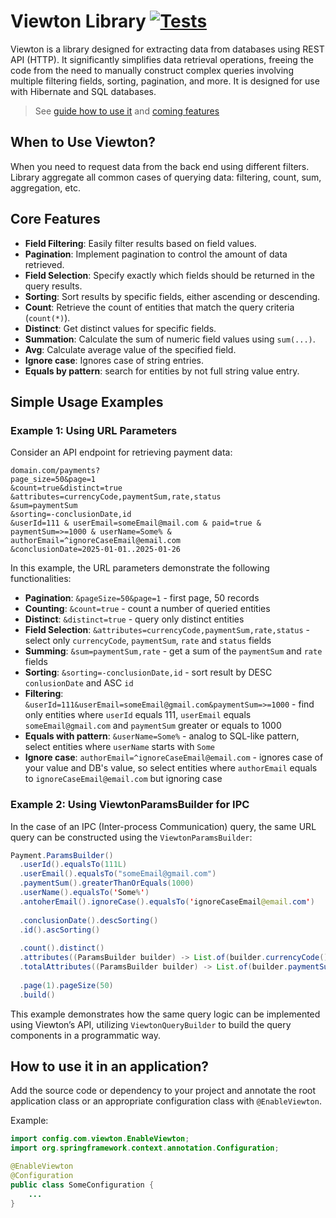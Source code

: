 # Viewton Library [![Tests](https://github.com/AndrewVolostnykh/viewton/actions/workflows/maven.yml/badge.svg)](https://github.com/AndrewVolostnykh/viewton/actions/workflows/maven.yml)

Viewton is a library designed for extracting data from databases using REST API (HTTP). It significantly
simplifies data retrieval operations, freeing the code from the need to manually construct complex queries involving
multiple filtering fields, sorting, pagination, and more. It is designed for use with Hibernate and SQL databases.

> See [guide how to use it](docs/GUIDE.md) and [coming features](docs/COMING_SOON.md)

## When to Use Viewton?

When you need to request data from the back end using different filters. Library aggregate all
common cases of querying data: filtering, count, sum, aggregation, etc.

## Core Features

- **Field Filtering**: Easily filter results based on field values.
- **Pagination**: Implement pagination to control the amount of data retrieved.
- **Field Selection**: Specify exactly which fields should be returned in the query results.
- **Sorting**: Sort results by specific fields, either ascending or descending.
- **Count**: Retrieve the count of entities that match the query criteria (`count(*)`).
- **Distinct**: Get distinct values for specific fields.
- **Summation**: Calculate the sum of numeric field values using `sum(...)`.
- **Avg**: Calculate average value of the specified field.
- **Ignore case**: Ignores case of string entries.
- **Equals by pattern**: search for entities by not full string value entry.

## Simple Usage Examples

### Example 1: Using URL Parameters

Consider an API endpoint for retrieving payment data:

```
domain.com/payments?
page_size=50&page=1
&count=true&distinct=true
&attributes=currencyCode,paymentSum,rate,status
&sum=paymentSum
&sorting=-conclusionDate,id
&userId=111 & userEmail=someEmail@mail.com & paid=true & paymentSum=>=1000 & userName=Some% & authorEmail=^ignoreCaseEmail@email.com
&conclusionDate=2025-01-01..2025-01-26
```

In this example, the URL parameters demonstrate the following functionalities:

- **Pagination**: `&pageSize=50&page=1` - first page, 50 records
- **Counting**: `&count=true` - count a number of queried entities
- **Distinct**: `&distinct=true` - query only distinct entities
- **Field Selection**: `&attributes=currencyCode,paymentSum,rate,status` - select only `currencyCode`, `paymentSum`, `rate` and `status` fields
- **Summing**: `&sum=paymentSum,rate` - get a sum of the `paymentSum` and `rate` fields
- **Sorting**: `&sorting=-conclusionDate,id` - sort result by DESC `conlusionDate` and ASC `id`
- **Filtering**: `&userId=111&userEmail=someEmail@gmail.com&paymentSum=>=1000` - find only entities where `userId` equals 111, `userEmail` equals `someEmail@gmail.com` and `paymentSum` greater or equals to 1000
- **Equals with pattern**: `&userName=Some%` - analog to SQL-like pattern, select entities where `userName` starts with `Some`
- **Ignore case**: `authorEmail=^ignoreCaseEmail@email.com` - ignores case of your value and DB's value, so select entities where `authorEmail` equals to `ignoreCaseEmail@email.com` but ignoring case

### Example 2: Using ViewtonParamsBuilder for IPC

In the case of an IPC (Inter-process Communication) query, the same URL query can be constructed using the
`ViewtonParamsBuilder`:

```java
Payment.ParamsBuilder()
  .userId().equalsTo(111L)
  .userEmail().equalsTo("someEmail@gmail.com")
  .paymentSum().greaterThanOrEquals(1000)
  .userName().equalsTo('Some%')
  .antoherEmail().ignoreCase().equalsTo('ignoreCaseEmail@email.com')
  
  .conclusionDate().descSorting()
  .id().ascSorting()
  
  .count().distinct()
  .attributes((ParamsBuilder builder) -> List.of(builder.currencyCode(), builder.paymentSum(), builder.rate(), builder.status()))
  .totalAttributes((ParamsBuilder builder) -> List.of(builder.paymentSum))
  
  .page(1).pageSize(50)
  .build()
```

This example demonstrates how the same query logic can be implemented using Viewton’s API, utilizing `ViewtonQueryBuilder` to
build the query components in a programmatic way.


## How to use it in an application?

Add the source code or dependency to your project 
and annotate the root application class or an appropriate configuration class with `@EnableViewton`.

Example:
```java
import config.com.viewton.EnableViewton;
import org.springframework.context.annotation.Configuration;

@EnableViewton
@Configuration
public class SomeConfiguration {
    ...
}
```

